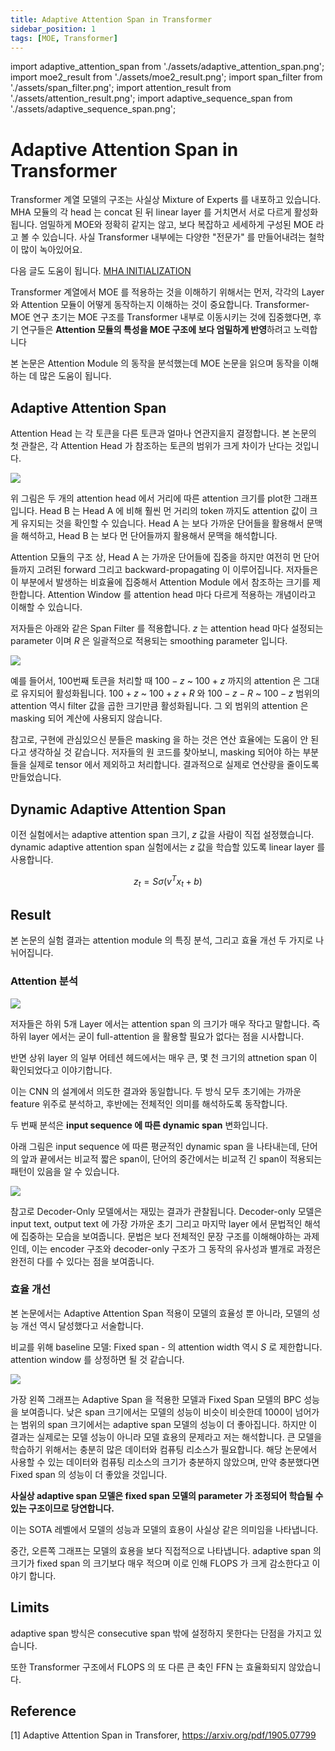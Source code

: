 ```yaml
---
title: Adaptive Attention Span in Transformer
sidebar_position: 1
tags: [MOE, Transformer]
---
```

import adaptive_attention_span from './assets/adaptive_attention_span.png';
import moe2_result from './assets/moe2_result.png';
import span_filter from './assets/span_filter.png';
import attention_result from './assets/attention_result.png';
import adaptive_sequence_span from './assets/adaptive_sequence_span.png';


# Adaptive Attention Span in Transformer

Transformer 계열 모델의 구조는 사실상 Mixture of Experts 를 내포하고 있습니다. MHA 모듈의 각 head 는 concat 된 뒤 linear layer 를 거치면서 서로 다르게 활성화됩니다. 엄밀하게 MOE와 정확히 같지는 않고, 보다 복잡하고 세세하게 구성된 MOE 라고 볼 수 있습니다. 사실 Transformer 내부에는 다양한 "전문가" 를 만들어내려는 철학이 많이 녹아있어요. 

다음 글도 도움이 됩니다. [MHA INITIALIZATION](/docs/models/aimodel/Transformer/mha_initialization.md)

Transformer 계열에서 MOE 를 적용하는 것을 이해하기 위해서는 먼저, 각각의 Layer 와 Attention 모듈이 어떻게 동작하는지 이해하는 것이 중요합니다. Transformer-MOE 연구 초기는 MOE 구조를 Transformer 내부로 이동시키는 것에 집중했다면, 후기 연구들은 **Attention 모듈의 특성을 MOE 구조에 보다 엄밀하게 반영**하려고 노력합니다

본 논문은 Attention Module 의 동작을 분석했는데 MOE 논문을 읽으며 동작을 이해하는 데 많은 도움이 됩니다.

## Adaptive Attention Span

 Attention Head 는 각 토큰을 다른 토큰과 얼마나 연관지을지 결정합니다. 본 논문의 첫 관찰은, 각 Attention Head 가 참조하는 토큰의 범위가 크게 차이가 난다는 것입니다. 

<div style={{textAlign: 'Center'}}>
    <img src={adaptive_attention_span} style={{border: 'solid', width: 600}} />
</div>

위 그림은 두 개의 attention head 에서 거리에 따른 attention 크기를 plot한 그래프입니다. Head B 는 Head A 에 비해 훨씬 먼 거리의 token 까지도 attention 값이 크게 유지되는 것을 확인할 수 있습니다. Head A 는 보다 가까운 단어들을 활용해서 문맥을 해석하고, Head B 는 보다 먼 단어들까지 활용해서 문맥을 해석합니다. 

Attention 모듈의 구조 상, Head A 는 가까운 단어들에 집중을 하지만 여전히 먼 단어들까지 고려된 forward 그리고 backward-propagating 이 이루어집니다. 저자들은 이 부분에서 발생하는 비효율에 집중해서 Attention Module 에서 참조하는 크기를 제한합니다. Attention Window 를 attention head 마다 다르게 적용하는 개념이라고 이해할 수 있습니다.

저자들은 아래와 같은 Span Filter 를 적용합니다. $z$ 는 attention head 마다 설정되는 parameter 이며 $R$ 은 일괄적으로 적용되는 smoothing parameter 입니다. 

<div style={{textAlign: 'Center'}}>
    <img src={span_filter} style={{border: 'solid', width: 600}} />
</div>

 예를 들어서, 100번째 토큰을 처리할 때 $100-z$ ~ $100+z$ 까지의 attention 은 그대로 유지되어 활성화됩니다. $100+z$ ~ $100+z+R$ 와 $100-z-R$ ~ $100-z$ 범위의 attention 역시 filter 값을 곱한 크기만큼 활성화됩니다. 그 외 범위의 attention 은 masking 되어 계산에 사용되지 않습니다.

참고로, 구현에 관심있으신 분들은 masking 을 하는 것은 연산 효율에는 도움이 안 된다고 생각하실 것 같습니다. 저자들의 원 코드를 찾아보니, masking 되어야 하는 부분들을 실제로 tensor 에서 제외하고 처리합니다. 결과적으로 실제로 연산량을 줄이도록 만들었습니다.

## Dynamic Adaptive Attention Span

이전 실험에서는 adaptive attention span 크기, $z$ 값을 사람이 직접 설정했습니다. dynamic adaptive attention span 실험에서는 $z$ 값을 학습할 있도록 linear layer 를 사용합니다. 

$$
z_t = S \sigma ( v^T x_t + b )
$$

## Result

본 논문의 실험 결과는 attention module 의 특징 분석, 그리고 효율 개선 두 가지로 나뉘어집니다.

### Attention 분석

<div style={{textAlign: 'Center'}}>
    <img src={attention_result} style={{border: 'solid', width: 600}} />
</div>

저자들은 하위 5개 Layer 에서는 attention span 의 크기가 매우 작다고 말합니다. 즉 하위 layer 에서는 굳이 full-attention 을 활용할 필요가 없다는 점을 시사합니다.

반면 상위 layer 의 일부 어테션 헤드에서는 매우 큰, 몇 천 크기의 attnetion span 이 확인되었다고 이야기합니다.

이는 CNN 의 설계에서 의도한 결과와 동일합니다. 두 방식 모두 초기에는 가까운 feature 위주로 분석하고, 후반에는 전체적인 의미를 해석하도록 동작합니다. 

두 번째 분석은 **input sequence 에 따른 dynamic span** 변화입니다.

아래 그림은 input sequence 에 따른 평균적인 dynamic span 을 나타내는데, 단어의 앞과 끝에서는 비교적 짧은 span이, 단어의 중간에서는 비교적 긴 span이 적용되는 패턴이 있음을 알 수 있습니다.

<div style={{textAlign: 'Center'}}>
    <img src={adaptive_sequence_span} style={{border: 'solid', width: 600}} />
</div>

참고로 Decoder-Only 모델에서는 재밌는 결과가 관찰됩니다. Decoder-only 모델은 input text, output text 에 가장 가까운 초기 그리고 마지막 layer 에서 문법적인 해석에 집중하는 모습을 보여줍니다. 문법은 보다 전체적인 문장 구조를 이해해야하는 과제인데, 이는 encoder 구조와 decoder-only 구조가 그 동작의 유사성과 별개로 과정은 완전히 다를 수 있다는 점을 보여줍니다. 

### 효율 개선

본 논문에서는 Adaptive Attention Span 적용이 모델의 효율성 뿐 아니라, 모델의 성능 개선 역시 달성했다고 서술합니다.

비교를 위해 baseline 모델: Fixed span - 의 attention width 역시 $S$ 로 제한합니다. attention window 를 상정하면 될 것 같습니다.

<div style={{textAlign: 'Center'}}>
    <img src={moe2_result} style={{border: 'solid', width: 600}} />
</div>

가장 왼쪽 그래프는 Adaptive Span 을 적용한 모델과 Fixed Span 모델의 BPC 성능을 보여줍니다. 낮은 span 크기에서는 모델의 성능이 비슷이 비슷한데 1000이 넘어가는 범위의 span 크기에서는 adaptive span 모델의 성능이 더 좋아집니다. 하지만 이 결과는 실제로는 모델 성능이 아니라 모델 효용의 문제라고 저는 해석합니다. 큰 모델을 학습하기 위해서는 충분히 많은 데이터와 컴퓨팅 리소스가 필요합니다. 해당 논문에서 사용할 수 있는 데이터와 컴퓨팅 리소스의 크기가 충분하지 않았으며, 만약 충분했다면 Fixed span 의 성능이 더 좋았을 것입니다. 

**사실상 adaptive span 모델은 fixed span 모델의 parameter 가 조정되어 학습될 수 있는 구조이므로 당연합니다.**

이는 SOTA 레벨에서 모델의 성능과 모델의 효용이 사실상 같은 의미임을 나타냅니다.

중간, 오른쪽 그래프는 모델의 효용을 보다 직접적으로 나타냅니다. adaptive span 의 크기가 fixed span 의 크기보다 매우 적으며 이로 인해 FLOPS 가 크게 감소한다고 이야기 합니다.

## Limits

adaptive span 방식은 consecutive span 밖에 설정하지 못한다는 단점을 가지고 있습니다.

또한 Transformer 구조에서 FLOPS 의 또 다른 큰 축인 FFN 는 효율화되지 않았습니다.

## Reference

[1] Adaptive Attention Span in Transforer, https://arxiv.org/pdf/1905.07799